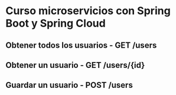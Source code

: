 # Curso microservicios con Spring Boot y Spring Cloud
## Obtener todos los usuarios - GET /users
## Obtener un usuario - GET /users/{id}
## Guardar un usuario - POST /users
